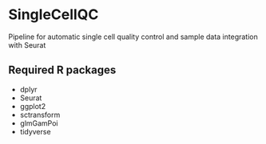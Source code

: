 # SingleCellQC
Pipeline for automatic single cell quality control and sample data integration with Seurat

## Required R packages

- dplyr
- Seurat
- ggplot2
- sctransform
- glmGamPoi
- tidyverse
